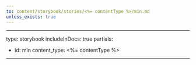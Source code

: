```yaml
---
to: content/storybook/stories/<%= contentType %>/min.md
unless_exists: true
---
```

---
type: storybook
includeInDocs: true
partials:
  - id: min
    content_type: <%= contentType %>
---




